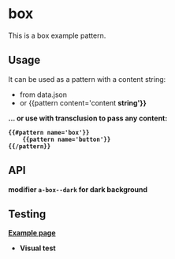 # box

This is a box example pattern.

## Usage

It can be used as a pattern with a content string:

-   from data.json
-   or {{pattern content='content <strong>string</string>'}}

... or use with transclusion to pass any content:

```
{{#pattern name='box'}}
    {{pattern name='button'}}
{{/pattern}}
```

## API

modifier `a-box--dark` for dark background

## Testing

[Example page](http://localhost:8081/example-patterns)

-   Visual test
